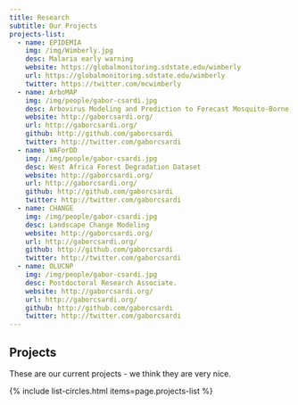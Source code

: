 ```yaml
---
title: Research
subtitle: Our Projects
projects-list:
  - name: EPIDEMIA
    img: /img/Wimberly.jpg
    desc: Malaria early warning
    website: https://globalmonitoring.sdstate.edu/wimberly
    url: https://globalmonitoring.sdstate.edu/wimberly
    twitter: https://twitter.com/mcwimberly
  - name: ArboMAP
    img: /img/people/gabor-csardi.jpg
    desc: Arbovirus Modeling and Prediction to Forecast Mosquito-Borne Disease Outbreaks
    website: http://gaborcsardi.org/
    url: http://gaborcsardi.org/
    github: http://github.com/gaborcsardi
    twitter: http://twitter.com/gaborcsardi
  - name: WAForDD
    img: /img/people/gabor-csardi.jpg
    desc: West Africa Forest Degradation Dataset
    website: http://gaborcsardi.org/
    url: http://gaborcsardi.org/
    github: http://github.com/gaborcsardi
    twitter: http://twitter.com/gaborcsardi
  - name: CHANGE
    img: /img/people/gabor-csardi.jpg
    desc: Landscape Change Modeling
    website: http://gaborcsardi.org/
    url: http://gaborcsardi.org/
    github: http://github.com/gaborcsardi
    twitter: http://twitter.com/gaborcsardi
  - name: OLUCNP
    img: /img/people/gabor-csardi.jpg
    desc: Postdoctoral Research Associate.
    website: http://gaborcsardi.org/
    url: http://gaborcsardi.org/
    github: http://github.com/gaborcsardi
    twitter: http://twitter.com/gaborcsardi
---
```


## Projects

These are our current projects - we think they are very nice.

{% include list-circles.html items=page.projects-list %}
